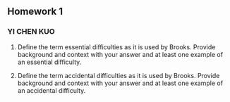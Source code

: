## Homework 1

### YI CHEN KUO

1.	Define the term essential difficulties as it is used by Brooks. Provide background and context with your answer and at least one example of an essential difficulty.


2.	Define the term accidental difficulties as it is used by Brooks. Provide background and context with your answer and at least one example of an accidental difficulty.

